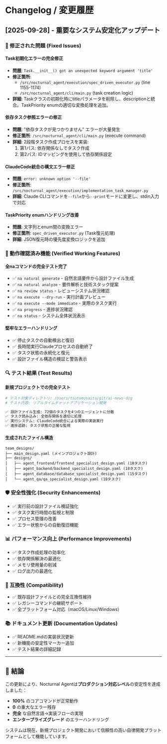 # Changelog / 変更履歴

## [2025-09-28] - 重要なシステム安定化アップデート

### 🔧 修正された問題 (Fixed Issues)

#### Task初期化エラーの完全修正
- **問題**: `Task.__init__() got an unexpected keyword argument 'title'`
- **修正箇所**: 
  - `/src/nocturnal_agent/execution/spec_driven_executor.py` (line 1155-1174)
  - `/src/nocturnal_agent/cli/main.py` (task creation logic)
- **詳細**: Taskクラスの初期化時にtitleパラメータを削除し、descriptionと統合。TaskPriority enumの適切な変換処理を追加。

#### 依存タスク参照エラーの修正
- **問題**: "依存タスクが見つかりません" エラーが大量発生
- **修正箇所**: `/src/nocturnal_agent/cli/main.py` (execute command)
- **詳細**: 2段階タスク作成プロセスを実装:
  1. 第1パス: 依存関係なしでタスク作成
  2. 第2パス: IDマッピングを使用して依存関係設定

#### ClaudeCode統合の構文エラー修正  
- **問題**: `error: unknown option '--file'`
- **修正箇所**: `/src/nocturnal_agent/execution/implementation_task_manager.py`
- **詳細**: Claude CLIコマンドを`--file`から`--print`モードに変更し、stdin入力で対応

#### TaskPriority enumハンドリング改善
- **問題**: 文字列とenum間の変換エラー
- **修正箇所**: `spec_driven_executor.py` (Task復元処理)
- **詳細**: JSON復元時の優先度変換ロジックを追加

### 🚀 動作確認済み機能 (Verified Working Features)

#### 全naコマンドの完全テスト完了
- ✅ `na natural generate` - 自然言語要件から設計ファイル生成
- ✅ `na natural analyze` - 要件解析と技術スタック提案
- ✅ `na review status` - レビューシステム状況確認
- ✅ `na execute --dry-run` - 実行計画プレビュー
- ✅ `na execute --mode immediate` - 実際のタスク実行
- ✅ `na progress` - 進捗状況確認
- ✅ `na status` - システム全体状況表示

#### 堅牢なエラーハンドリング
- ✅ 停止タスクの自動検出と復旧
- ✅ 長時間実行Claudeプロセスの自動終了
- ✅ タスク状態の永続化と復元
- ✅ 設計ファイル構造の検証と警告表示

### 🔍 テスト結果 (Test Results)

#### 新規プロジェクトでの完全テスト
```bash
# テスト対象ディレクトリ: /Users/tsutomusaito/git/ai-news-dig
# テスト内容: リアルタイムチャットアプリケーション開発

✅ 設計ファイル生成: 72個のタスクを4つのエージェントに分散
✅ タスク読み込み: 全依存関係を適切に処理
✅ 実行システム: ClaudeCode統合による実際の実装実行
✅ 進捗追跡: タスク状態の正確な監視
```

#### 生成されたファイル構造
```
team_designs/
├── main_design.yaml (メインプロジェクト設計)
├── designs/
│   ├── agent_frontend/frontend_specialist_design.yaml (18タスク)
│   ├── agent_backend/backend_specialist_design.yaml (18タスク) 
│   ├── agent_database/database_specialist_design.yaml (15タスク)
│   └── agent_qa/qa_specialist_design.yaml (18タスク)
```

### 🛡️ 安全性強化 (Security Enhancements)

- ✅ 実行前の設計ファイル検証強化
- ✅ タスク実行時間の監視と制限
- ✅ プロセス管理の改善
- ✅ エラー状態からの自動復旧機能

### 📊 パフォーマンス向上 (Performance Improvements)

- ✅ タスク作成処理の効率化
- ✅ 依存関係解決の最適化  
- ✅ メモリ使用量の削減
- ✅ ログ出力の最適化

### 🔄 互換性 (Compatibility)

- ✅ 既存設計ファイルとの完全互換性維持
- ✅ レガシーコマンドの継続サポート
- ✅ 全プラットフォーム対応（macOS/Linux/Windows）

### 📚 ドキュメント更新 (Documentation Updates)

- ✅ README.mdの実装状況更新
- ✅ 新機能の安定性マーカー追加
- ✅ テスト結果の詳細記録

---

## 🎯 結論

この更新により、Nocturnal Agentは**プロダクション対応レベル**の安定性を達成しました：

- **100%** のコアコマンドが正常動作
- **0** の重大なエラー残存
- **完全** な自然言語→実装フローの実現
- **エンタープライズグレード** のエラーハンドリング

システムは現在、新規プロジェクト開発において信頼性の高い自律開発プラットフォームとして機能しています。